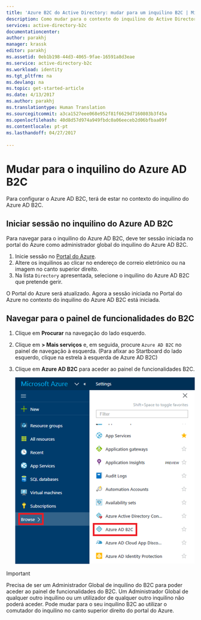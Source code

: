 ```yaml
---
title: 'Azure B2C do Active Directory: mudar para um inquilino B2C | Microsoft Docs'
description: Como mudar para o contexto do inquilino do Active Directory B2C
services: active-directory-b2c
documentationcenter: 
author: parakhj
manager: krassk
editor: parakhj
ms.assetid: 0eb1b198-44d3-4065-9fae-16591a8d3eae
ms.service: active-directory-b2c
ms.workload: identity
ms.tgt_pltfrm: na
ms.devlang: na
ms.topic: get-started-article
ms.date: 4/13/2017
ms.author: parakhj
ms.translationtype: Human Translation
ms.sourcegitcommit: a3ca1527eee068e952f81f6629d7160803b3f45a
ms.openlocfilehash: 40d8d57d974a949fbdc0a06eeceb2d06bfbaa09f
ms.contentlocale: pt-pt
ms.lasthandoff: 04/27/2017

---
```


# <a name="switching-to-your-azure-ad-b2c-tenant"></a>Mudar para o inquilino do Azure AD B2C

Para configurar o Azure AD B2C, terá de estar no contexto do inquilino do Azure AD B2C.

## <a name="log-into-azure-ad-b2c-tenant"></a>Iniciar sessão no inquilino do Azure AD B2C

Para navegar para o inquilino do Azure AD B2C, deve ter sessão iniciada no portal do Azure como administrador global do inquilino do Azure AD B2C.

1. Inicie sessão no [Portal do Azure](http://portal.azure.com).
1. Altere os inquilinos ao clicar no endereço de correio eletrónico ou na imagem no canto superior direito.
1. Na lista `Directory` apresentada, selecione o inquilino do Azure AD B2C que pretende gerir.

O Portal do Azure será atualizado.  Agora a sessão iniciada no Portal do Azure no contexto do inquilino do Azure AD B2C está iniciada.

## <a name="navigate-to-the-b2c-features-blade"></a>Navegar para o painel de funcionalidades do B2C

1. Clique em **Procurar** na navegação do lado esquerdo.
1. Clique em **> Mais serviços** e, em seguida, procure `Azure AD B2C` no painel de navegação à esquerda.  (Para afixar ao Startboard do lado esquerdo, clique na estrela à esquerda de Azure AD B2C)
1. Clique em **Azure AD B2C** para aceder ao painel de funcionalidades B2C.
   
    ![Captura de ecrã da Procura do painel de funcionalidades do B2C](./media/active-directory-b2c-get-started/b2c-browse.png)

> [!IMPORTANT]
> Precisa de ser um Administrador Global de inquilino do B2C para poder aceder ao painel de funcionalidades do B2C. Um Administrador Global de qualquer outro inquilino ou um utilizador de qualquer outro inquilino não poderá aceder.  Pode mudar para o seu inquilino B2C ao utilizar o comutador do inquilino no canto superior direito do portal do Azure.

